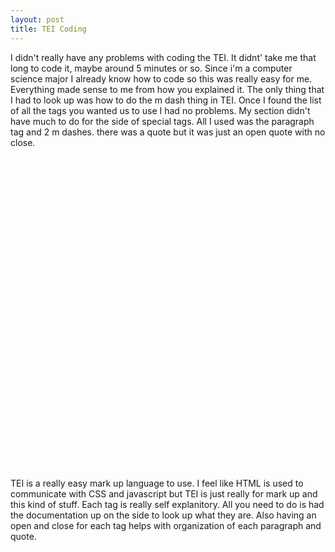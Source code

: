 ```yaml
---
layout: post
title: TEI Coding
---
```


I didn't really have any problems with coding the TEI.  It didnt' take me that long to code it, maybe around 5 minutes or so.  Since i'm a computer science major I already know how to code so this was really easy for me.  Everything made sense to me from how you explained it.  The only thing that I had to look up was how to do the m dash thing in TEI.  Once I found the list of all the tags you wanted us to use I had no problems.  My section didn't have much to do for the side of special tags.  All I used was the paragraph tag and 2 m dashes.  there was a quote but it was just an open quote with no close.  

<embed type="image/png" src="/images/wrod-TEI-stuff.png" width="1000" height="500">

TEI is a really easy mark up language to use.  I feel like HTML is used to communicate with CSS and javascript but TEI is just really for mark up and this kind of stuff. Each tag is really self explanitory.  All you need to do is had the documentation up on the side to look up what they are.  Also having an open and close for each tag helps with organization of each paragraph and quote.   

<embed type="image/png" src="/images/TEI-code.png" width="1000" height="500">

